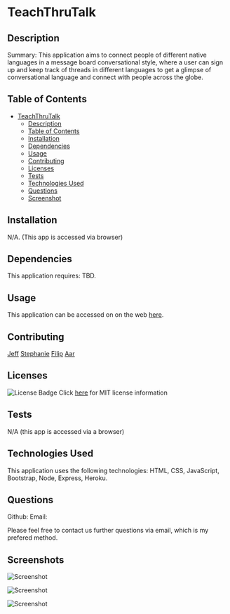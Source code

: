 # TeachThruTalk
          
## Description

Summary: This application aims to connect people of different native languages in a message board conversational style, where a user can sign up and keep track of threads in different languages to get a glimpse of conversational language and connect with people across the globe.

## Table of Contents

- [TeachThruTalk](#TeachThruTalk)
  - [Description](#description)
  - [Table of Contents](#table-of-contents)
  - [Installation](#installation)
  - [Dependencies](#dependencies)
  - [Usage](#usage)
  - [Contributing](#contributing)
  - [Licenses](#licenses)
  - [Tests](#tests)
  - [Technologies Used](#technologies-used)
  - [Questions](#questions)
  - [Screenshot](#screenshot)

## Installation

N/A. (This app is accessed via browser)

## Dependencies

This application requires: TBD.

## Usage

This application can be accessed on on the web [here](https://TBD).

## Contributing

[Jeff](https://https://github.com/Jeffiftyone)
[Stephanie](https://https://github.com/Wickette)
[Filip](https://https://github.com/FilipAlH)
[Aar](https://https://github.com/Jeffiftyone)

## Licenses

![License Badge](https://img.shields.io/badge/mit-license-blue)
Click [here](https://choosealicense.com/licenses/mit) for MIT license information


## Tests

N/A (this app is accessed via a browser)

## Technologies Used

This application uses the following technologies: HTML, CSS, JavaScript, Bootstrap, Node, Express, Heroku.

## Questions

Github:
Email:

Please feel free to contact us  further questions via email, which is my prefered method.

## Screenshots

![Screenshot](https://raw.githubusercontent.com/FilipAlH/TeachThruTalk/main/assets/images/screenshot_1.png)

![Screenshot](https://raw.githubusercontent.com/FilipAlH/TeachThruTalk/main/assets/images/screenshot_2.png)

![Screenshot](https://raw.githubusercontent.com/FilipAlH/TeachThruTalk/main/assets/images/screenshot_3.png)
